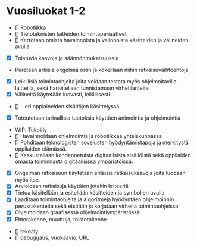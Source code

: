 # Vuosiluokat 1-2
- [] Robotiikka
- [] Tietoteknisten laitteiden toimintaperiaatteet
- [] Kerrotaan omista havainnoista ja valinnoista käsitteiden ja välineiden avulla
- [x] Toistuvia kaavoja ja säännönmukaisuuksia
- Puretaan arkisia ongelmia osiin ja kokeillaan niihin ratkaisuvaihtoehtoja
- [x] Leikillisiä toimintaohjeita joita voidaan testata myös ohjelmoitavilla laitteilla, sekä harjoitellaan tunnistamaan virhetilanteita
- [x] Välineitä käytetään luovasti, leikillisesti...
- [] ...eri oppiaineiden sisältöjen käsittelyssä
- [x] Toteutetaan tarinallisia tuotoksia käyttäen animointia ja ohjelmointia
- WIP: Tekoäly
- [] Havainnoidaan ohjelmointia ja robotiikkaa yhteiskunnassa
- [] Pohditaan teknologisten sovelusten hyödyntämistapoja ja merkitystä oppilaiden elämässä.
- [] Keskustellaan kohdennetuista digitaalisista sisällöistä sekä oppilaiden omasta toiminnasta digitaalisissa ympäristöissä.
- [x] Ongelman ratkaisuun käytetään erilaisia ratkaisukaavoja joita luodaan myös itse.
- [x] Arvioidaan ratkaisuja käyttäen jotakin kriteeriä
- [x] Tietoa käsitellään ja esitellään käsitteiden ja symbolien avulla
- [x] Laaditaan toimintaohjeita ja algoritmeja hyödyntäen ohjelmoinnin perusrakenteita sekä etsitään ja korjataan virheitä toimintaohjeissa
- [x] Ohjelmoidaan graafisessa ohjelmointiympäristössä
- [x] Ehtorakenne, muuttuja, toistorakenne
- [] tekoäly
- [] debuggaus, vuokaavio, URL

